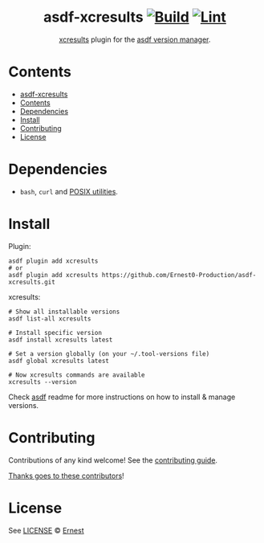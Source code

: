 <div align="center">

# asdf-xcresults [![Build](https://github.com/Ernest0-Production/asdf-xcresults/actions/workflows/build.yml/badge.svg)](https://github.com/Ernest0-Production/asdf-xcresults/actions/workflows/build.yml) [![Lint](https://github.com/Ernest0-Production/asdf-xcresults/actions/workflows/lint.yml/badge.svg)](https://github.com/Ernest0-Production/asdf-xcresults/actions/workflows/lint.yml)

[xcresults](https://github.com/eroshenkoam/xcresults/blob/main/README.md) plugin for the [asdf version manager](https://asdf-vm.com).

</div>

# Contents

- [asdf-xcresults  ](#asdf-xcresults--)
- [Contents](#contents)
- [Dependencies](#dependencies)
- [Install](#install)
- [Contributing](#contributing)
- [License](#license)

# Dependencies

- `bash`, `curl` and [POSIX utilities](https://pubs.opengroup.org/onlinepubs/9699919799/idx/utilities.html).

# Install

Plugin:

```shell
asdf plugin add xcresults
# or
asdf plugin add xcresults https://github.com/Ernest0-Production/asdf-xcresults.git
```

xcresults:

```shell
# Show all installable versions
asdf list-all xcresults

# Install specific version
asdf install xcresults latest

# Set a version globally (on your ~/.tool-versions file)
asdf global xcresults latest

# Now xcresults commands are available
xcresults --version
```

Check [asdf](https://github.com/asdf-vm/asdf) readme for more instructions on how to
install & manage versions.

# Contributing

Contributions of any kind welcome! See the [contributing guide](contributing.md).

[Thanks goes to these contributors](https://github.com/Ernest0-Production/asdf-xcresults/graphs/contributors)!

# License

See [LICENSE](LICENSE) © [Ernest](https://github.com/Ernest0-Production/)
